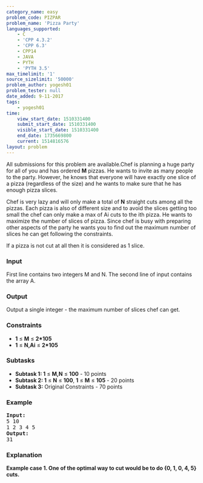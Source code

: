 ```yaml
---
category_name: easy
problem_code: PIZPAR
problem_name: 'Pizza Party'
languages_supported:
    - C
    - 'CPP 4.3.2'
    - 'CPP 6.3'
    - CPP14
    - JAVA
    - PYTH
    - 'PYTH 3.5'
max_timelimit: '1'
source_sizelimit: '50000'
problem_author: yogesh01
problem_tester: null
date_added: 9-11-2017
tags:
    - yogesh01
time:
    view_start_date: 1510331400
    submit_start_date: 1510331400
    visible_start_date: 1510331400
    end_date: 1735669800
    current: 1514816576
layout: problem
---
```

All submissions for this problem are available.Chef is planning a huge party for all of you and has ordered **M** pizzas. He wants to invite as many people to the party. However, he knows that everyone will have exactly one slice of a pizza (regardless of the size) and he wants to make sure that he has enough pizza slices.

Chef is very lazy and will only make a total of **N** straight cuts among all the pizzas. Each pizza is also of different size and to avoid the slices getting too small the chef can only make a max of Ai cuts to the ith pizza. He wants to maximize the number of slices of pizza. Since chef is busy with preparing other aspects of the party he wants you to find out the maximum number of slices he can get following the constraints.

If a pizza is not cut at all then it is considered as 1 slice.

### Input

First line contains two integers M and N. The second line of input contains the array A.

### Output

Output a single integer - the maximum number of slices chef can get.

### Constraints

- **1** ≤ **M** ≤ **2\*105**
- **1** ≤ **N,Ai** ≤ **2\*105**

### Subtasks

- **Subtask 1: 1** ≤ **M,N** ≤ **100** - 10 points
- **Subtask 2: 1** ≤ **N** ≤ **100**, **1** ≤ **M** ≤ **105** - 20 points
- **Subtask 3:** Original Constraints - 70 points

### Example

<pre><b>Input:</b>
5 10
1 2 3 4 5
<b>Output:</b>
31
</pre>
### Explanation

**Example case 1. One of the optimal way to cut would be to do {0, 1, 0, 4, 5} cuts.**
